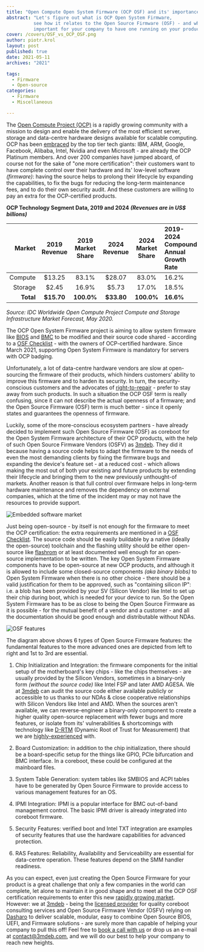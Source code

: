 ```yaml
---
title: "Open Compute Open System Firmware (OCP OSF) and its' importance"
abstract: "Let's figure out what is OCP Open System Firmware,
          see how it relates to the Open Source Firmware (OSF) - and why it is
          important for your company to have one running on your product."
cover: /covers/OSF_vs_OCP_OSF.png
author: piotr.krol
layout: post
published: true
date: 2021-05-11
archives: "2021"

tags:
  - Firmware
  - Open-source
categories:
  - Firmware
  - Miscellaneous

---
```


The [Open Compute Project (OCP)][1] is a rapidly growing community with a mission
to design and enable the delivery of the most efficient server, storage and
data-centre hardware designs available for scalable computing. OCP has been
[embraced][2] by the top tier tech giants: IBM, ARM, Google, Facebook, Alibaba,
Intel, Nvidia and even Microsoft - are already the OCP Platinum members. And
over 200 companies have jumped aboard, of course not for the sake of "one more
certification": their customers want to have complete control over their
hardware and its' low-level software *(firmware)*: having the source helps to
prolong their lifecycle by expanding the capabilities, to fix the bugs for
reducing the long-term maintenance fees, and to do their own security audit.
And these customers are willing to pay an extra for the OCP-certified products.

**OCP Technology Segment Data, 2019 and 2024** ***(Revenues are in US$ billions)***

| Market        | 2019 Revenue  | 2019 Market Share | 2024 Revenue | 2024 Market Share | 2019-2024 Compound Annual Growth Rate |
| -------------:|:-------------:|:-----------------:|:------------:|:-----------------:|:-------------- |
| Compute       | $13.25        | 83.1%             | $28.07       | 83.0%             | 16.2%          |
| Storage       | $2.45         | 16.9%             | $5.73        | 17.0%             | 18.5%          |
| **Total**         | **$15.70**        | **100.0%**            | **$33.80**       | **100.0%**            | **16.6%**          |

*Source: IDC Worldwide Open Compute Project Compute and Storage Infrastructure Market Forecast, May 2020.*

The OCP Open System Firmware project is aiming to allow system firmware like
[BIOS][3] and [BMC][4] to be modified and their source code shared - according
to a [OSF Checklist][5] - with the owners of OCP-certified hardware. Since March
2021, supporting Open System Firmware is mandatory for servers with OCP badging.

Unfortunately, a lot of data-centre hardware vendors are slow at open-sourcing
the firmware of their products, which hinders customers' ability to improve this
firmware and to harden its security. In turn, the security-conscious customers
and the advocates of [right-to-repair][6] - prefer to stay away from such products.
In such a situation the OCP OSF term is really confusing, since it can not describe
the actual openness of a firmware; and the Open Source Firmware (OSF) term is
much better - since it openly states and guarantees the openness of firmware.

Luckily, some of the more-conscious ecosystem partners - have already decided to
implement such Open Source Firmware (OSF) as coreboot for the Open System
Firmware architecture of their OCP products, with the help of such Open Source
Firmware Vendors (OSFV) as [3mdeb][7]. They did it because having a source code helps
to adapt the firmware to the needs of even the most demanding clients by fixing
the firmware bugs and expanding the device's feature set - at a reduced cost -
which allows making the most out of both your existing and future products by
extending their lifecycle and bringing them to the new previously unthought-of
markets. Another reason is that full control over firmware helps in long-term
hardware maintenance and removes the dependency on external companies, which at
the time of the incident may or may not have the resources to provide support.

![Embedded software market](/img/Embedded_Software_Market.png)

Just being open-source - by itself is not enough for the firmware to meet the
OCP certification: the extra requirements are mentioned in a [OSF Checklist][8].
The source code should be easily buildable by a native (ideally the open-source)
toolchain and the flashing utility should be either open-source like [flashrom][9]
or at least documented well enough for an open-source implementation to be
written. The key Open System Firmware components have to be open-source at new
OCP products, and although it is allowed to include some closed-source components
*(aka binary blobs)* to Open System Firmware when there is no other choice - there
should be a valid justification for them to be approved, such as "containing
silicon IP": i.e. a blob has been provided by your SV (Silicon Vendor) like
Intel to set up their chip during boot, which is needed for your device to run.
So the Open System Firmware has to be as close to being the Open Source Firmware
as it is possible - for the mutual benefit of a vendor and a customer - and all
the documentation should be good enough and distributable without NDAs.

![OSF features](/img/OSF_features.png)

The diagram above shows 6 types of Open Source Firmware features: the
fundamental features to the more advanced ones are depicted from left to right
and 1st to 3rd are essential.

1. Chip Initialization and Integration: the firmware components for the initial
setup of the motherboard's key chips - like the chips themselves - are usually
provided by the Silicon Vendors, sometimes in a binary-only form *(without the*
*source code)* like Intel FSP and later AMD AGESA. We at [3mdeb][10] can audit the
source code either available publicly or accessible to us thanks to our NDAs &
close cooperative relationships with Silicon Vendors like Intel and AMD. When
the sources aren't available, we can reverse-engineer a binary-only component to
create a higher quality open-source replacement with fewer bugs and more features,
or isolate from its' vulnerabilities & shortcomings with technology like [D-RTM][11]
(Dynamic Root of Trust for Measurement) that we are [highly-experienced][12] with.

2. Board Customization: in addition to the chip initialization, there should
be a board-specific setup for the things like GPIO, PCIe bifurcation and BMC
interface. In a coreboot, these could be configured at the mainboard files.

3. System Table Generation: system tables like SMBIOS and ACPI tables have to
be generated by Open Source Firmware to provide access to various management
features for an OS.

4. IPMI Integration: IPMI is a popular interface for BMC out-of-band management
control. The basic IPMI driver is already integrated into coreboot firmware.

5. Security Features: verified boot and Intel TXT integration are examples of
security features that use the hardware capabilities for advanced protection.

6. RAS Features: Reliability, Availability and Serviceability are essential
for data-centre operation. These features depend on the SMM handler readiness.

As you can expect, even just creating the Open Source Firmware for your product
is a great challenge that only a few companies in the world can complete, let
alone to maintain it in good shape and to meet all the OCP OSF certification
requirements to enter this new [rapidly growing market][13]. However: we at [3mdeb][14] -
being the [licensed provider][15] for quality coreboot consulting services and
Open Source Firmware Vendor (OSFV) relying on [Dasharo][16] to deliver scalable,
modular, easy to combine Open Source BIOS, UEFI, and Firmware solutions - are
surely more than capable of helping your company to pull this off! Feel free to
[book a call with us][17] or drop us an e-mail at <contact@3mdeb.com>, and
we will do our best to help your company to reach new heights.

 [1]: https://www.opencompute.org/
 [2]: https://www.opencompute.org/membership/membership-organizational-directory
 [3]: https://en.wikipedia.org/wiki/BIOS
 [4]: https://en.wikipedia.org/wiki/Intelligent_Platform_Management_Interface#Baseboard_management_controller
 [5]: https://www.opencompute.org/wiki/Open_System_Firmware/Checklist
 [6]: https://blog.3mdeb.com/2021/2021-04-30-right_to_repair/
 [7]: https://3mdeb.com/
 [8]: https://www.opencompute.org/wiki/Open_System_Firmware/Checklist
 [9]: https://www.flashrom.org/Flashrom
 [10]: https://3mdeb.com/
 [11]: https://blog.3mdeb.com/2020/2020-03-28-trenchboot-nlnet-introduction/
 [12]: https://blog.3mdeb.com/tags/trenchboot/
 [13]: https://www.opencompute.org/marketplace
 [14]: https://3mdeb.com/
 [15]: https://3mdeb.com/about-us/
 [16]: https://dasharo.com/
 [17]: https://calendly.com/3mdeb/consulting-remote-meeting
